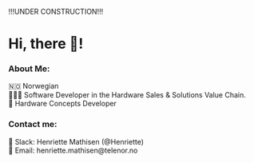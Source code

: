 !!!UNDER CONSTRUCTION!!!

<h1>Hi, there 👋!</h1>
<h3>About Me:</h3>
🇳🇴 Norwegian <br>
👩🏼‍💻 Software Developer in the Hardware Sales & Solutions Value Chain. <br>
🌱 Hardware Concepts Developer

<h3>Contact me:</h3>
💬 Slack: Henriette Mathisen (@Henriette) <br>
📧 Email: henriette.mathisen@telenor.no
